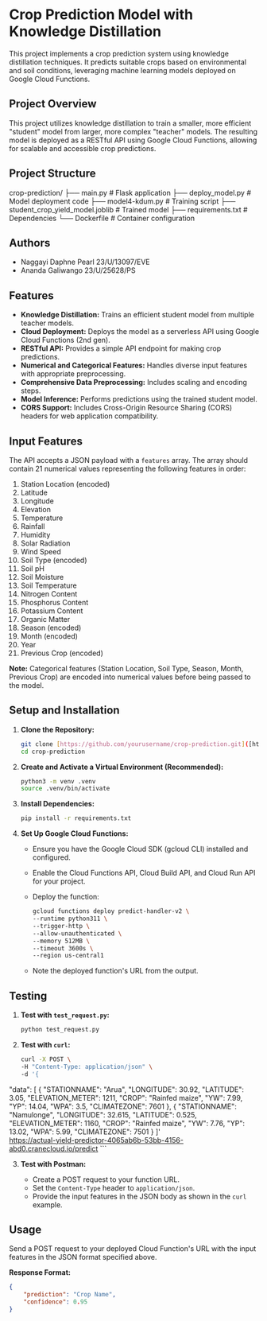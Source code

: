 # Crop Prediction Model with Knowledge Distillation

This project implements a crop prediction system using knowledge distillation techniques. It predicts suitable crops based on environmental and soil conditions, leveraging machine learning models deployed on Google Cloud Functions.


## Project Overview

This project utilizes knowledge distillation to train a smaller, more efficient "student" model from larger, more complex "teacher" models. The resulting model is deployed as a RESTful API using Google Cloud Functions, allowing for scalable and accessible crop predictions.

## Project Structure
crop-prediction/
├── main.py                        # Flask application
├── deploy_model.py                # Model deployment code
├── model4-kdum.py                # Training script
├── student_crop_yield_model.joblib # Trained model
├── requirements.txt               # Dependencies
└── Dockerfile                     # Container configuration


##  Authors
- Naggayi Daphne Pearl 23/U/13097/EVE
- Ananda Galiwango 23/U/25628/PS


## Features

- **Knowledge Distillation:** Trains an efficient student model from multiple teacher models.
- **Cloud Deployment:** Deploys the model as a serverless API using Google Cloud Functions (2nd gen).
- **RESTful API:** Provides a simple API endpoint for making crop predictions.
- **Numerical and Categorical Features:** Handles diverse input features with appropriate preprocessing.
- **Comprehensive Data Preprocessing:** Includes scaling and encoding steps.
- **Model Inference:** Performs predictions using the trained student model.
- **CORS Support:** Includes Cross-Origin Resource Sharing (CORS) headers for web application compatibility.

## Input Features

The API accepts a JSON payload with a `features` array. The array should contain 21 numerical values representing the following features in order:

1.  Station Location (encoded)
2.  Latitude
3.  Longitude
4.  Elevation
5.  Temperature
6.  Rainfall
7.  Humidity
8.  Solar Radiation
9.  Wind Speed
10. Soil Type (encoded)
11. Soil pH
12. Soil Moisture
13. Soil Temperature
14. Nitrogen Content
15. Phosphorus Content
16. Potassium Content
17. Organic Matter
18. Season (encoded)
19. Month (encoded)
20. Year
21. Previous Crop (encoded)

**Note:** Categorical features (Station Location, Soil Type, Season, Month, Previous Crop) are encoded into numerical values before being passed to the model.

## Setup and Installation

1.  **Clone the Repository:**

    ```bash
    git clone [https://github.com/yourusername/crop-prediction.git]([https://github.com/yourusername/crop-prediction.git](https://github.com/Naggayi-Daphne-Pearl/Crop-Prediction-project))
    cd crop-prediction
    ```

2.  **Create and Activate a Virtual Environment (Recommended):**

    ```bash
    python3 -m venv .venv
    source .venv/bin/activate
    ```

3.  **Install Dependencies:**

    ```bash
    pip install -r requirements.txt
    ```

4.  **Set Up Google Cloud Functions:**

    * Ensure you have the Google Cloud SDK (gcloud CLI) installed and configured.
    * Enable the Cloud Functions API, Cloud Build API, and Cloud Run API for your project.
    * Deploy the function:

        ```bash
        gcloud functions deploy predict-handler-v2 \
        --runtime python311 \
        --trigger-http \
        --allow-unauthenticated \
        --memory 512MB \
        --timeout 3600s \
        --region us-central1
        ```

    * Note the deployed function's URL from the output.

## Testing

1.  **Test with `test_request.py`:**

    ```bash
    python test_request.py
    ```

2.  **Test with `curl`:**

    ```bash
    curl -X POST \
    -H "Content-Type: application/json" \
    -d '{
  "data": [
    {
      "STATIONNAME": "Arua",
      "LONGITUDE": 30.92,
      "LATITUDE": 3.05,
      "ELEVATION_METER": 1211,
      "CROP": "Rainfed maize",
      "YW": 7.99,
      "YP": 14.04,
      "WPA": 3.5,
      "CLIMATEZONE": 7601
    },
    {
      "STATIONNAME": "Namulonge",
      "LONGITUDE": 32.615,
      "LATITUDE": 0.525,
      "ELEVATION_METER": 1160,
      "CROP": "Rainfed maize",
      "YW": 7.76,
      "YP": 13.02,
      "WPA": 5.99,
      "CLIMATEZONE": 7501
    }
  ]' \
    https://actual-yield-predictor-4065ab6b-53bb-4156-abd0.cranecloud.io/predict
    ```

 

3.  **Test with Postman:**

    * Create a POST request to your function URL.
    * Set the `Content-Type` header to `application/json`.
    * Provide the input features in the JSON body as shown in the `curl` example.

## Usage

Send a POST request to your deployed Cloud Function's URL with the input features in the JSON format specified above.

**Response Format:**

```json
{
    "prediction": "Crop Name",
    "confidence": 0.95
}






